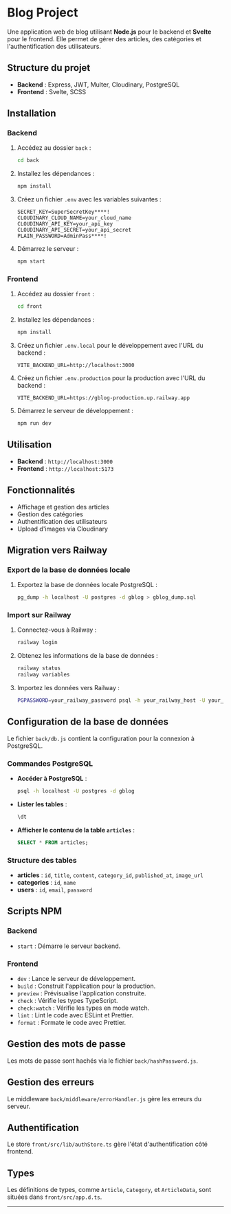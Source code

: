 # Blog Project

Une application web de blog utilisant **Node.js** pour le backend et **Svelte** pour le frontend. Elle permet de gérer des articles, des catégories et l'authentification des utilisateurs.

## Structure du projet

- **Backend** : Express, JWT, Multer, Cloudinary, PostgreSQL
- **Frontend** : Svelte, SCSS

## Installation

### Backend

1. Accédez au dossier `back` :
   ```bash
   cd back
   ```
2. Installez les dépendances :
   ```bash
   npm install
   ```
3. Créez un fichier `.env` avec les variables suivantes :
   ```plaintext
   SECRET_KEY=SuperSecretKey****!
   CLOUDINARY_CLOUD_NAME=your_cloud_name
   CLOUDINARY_API_KEY=your_api_key
   CLOUDINARY_API_SECRET=your_api_secret
   PLAIN_PASSWORD=AdminPass****!
   ```
4. Démarrez le serveur :
   ```bash
   npm start
   ```

### Frontend

1. Accédez au dossier `front` :
   ```bash
   cd front
   ```
2. Installez les dépendances :
   ```bash
   npm install
   ```
3. Créez un fichier `.env.local` pour le développement avec l'URL du backend :
   ```plaintext
   VITE_BACKEND_URL=http://localhost:3000
   ```
4. Créez un fichier `.env.production` pour la production avec l'URL du backend :
   ```plaintext
   VITE_BACKEND_URL=https://gblog-production.up.railway.app
   ```
5. Démarrez le serveur de développement :
   ```bash
   npm run dev
   ```

## Utilisation

- **Backend** : `http://localhost:3000`
- **Frontend** : `http://localhost:5173`

## Fonctionnalités

- Affichage et gestion des articles
- Gestion des catégories
- Authentification des utilisateurs
- Upload d'images via Cloudinary

## Migration vers Railway

### Export de la base de données locale

1. Exportez la base de données locale PostgreSQL :
   ```bash
   pg_dump -h localhost -U postgres -d gblog > gblog_dump.sql
   ```

### Import sur Railway

1. Connectez-vous à Railway :
   ```bash
   railway login
   ```
2. Obtenez les informations de la base de données :
   ```bash
   railway status
   railway variables
   ```
3. Importez les données vers Railway :
   ```bash
   PGPASSWORD=your_railway_password psql -h your_railway_host -U your_railway_user -d your_railway_db -p your_railway_port < ~/Desktop/gblog_dump.sql
   ```

## Configuration de la base de données

Le fichier `back/db.js` contient la configuration pour la connexion à PostgreSQL.

### Commandes PostgreSQL

- **Accéder à PostgreSQL** :
  ```bash
  psql -h localhost -U postgres -d gblog
  ```
- **Lister les tables** :
  ```sql
  \dt
  ```
- **Afficher le contenu de la table `articles`** :
  ```sql
  SELECT * FROM articles;
  ```

### Structure des tables

- **articles** : `id`, `title`, `content`, `category_id`, `published_at`, `image_url`
- **categories** : `id`, `name`
- **users** : `id`, `email`, `password`

## Scripts NPM

### Backend

- `start` : Démarre le serveur backend.

### Frontend

- `dev` : Lance le serveur de développement.
- `build` : Construit l'application pour la production.
- `preview` : Prévisualise l'application construite.
- `check` : Vérifie les types TypeScript.
- `check:watch` : Vérifie les types en mode watch.
- `lint` : Lint le code avec ESLint et Prettier.
- `format` : Formate le code avec Prettier.

## Gestion des mots de passe

Les mots de passe sont hachés via le fichier `back/hashPassword.js`.

## Gestion des erreurs

Le middleware `back/middleware/errorHandler.js` gère les erreurs du serveur.

## Authentification

Le store `front/src/lib/authStore.ts` gère l'état d'authentification côté frontend.

## Types

Les définitions de types, comme `Article`, `Category`, et `ArticleData`, sont situées dans `front/src/app.d.ts`.

---
